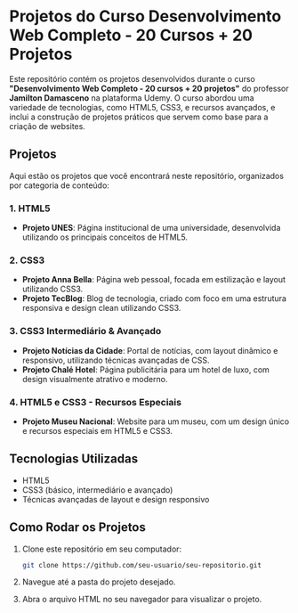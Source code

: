 # Projetos do Curso Desenvolvimento Web Completo - 20 Cursos + 20 Projetos

Este repositório contém os projetos desenvolvidos durante o curso **"Desenvolvimento Web Completo - 20 cursos + 20 projetos"** do professor **Jamilton Damasceno** na plataforma Udemy. O curso abordou uma variedade de tecnologias, como HTML5, CSS3, e recursos avançados, e inclui a construção de projetos práticos que servem como base para a criação de websites.

## Projetos

Aqui estão os projetos que você encontrará neste repositório, organizados por categoria de conteúdo:

### 1. **HTML5**
- **Projeto UNES**: Página institucional de uma universidade, desenvolvida utilizando os principais conceitos de HTML5.

### 2. **CSS3**
- **Projeto Anna Bella**: Página web pessoal, focada em estilização e layout utilizando CSS3.
- **Projeto TecBlog**: Blog de tecnologia, criado com foco em uma estrutura responsiva e design clean utilizando CSS3.

### 3. **CSS3 Intermediário & Avançado**
- **Projeto Notícias da Cidade**: Portal de notícias, com layout dinâmico e responsivo, utilizando técnicas avançadas de CSS.
- **Projeto Chalé Hotel**: Página publicitária para um hotel de luxo, com design visualmente atrativo e moderno.

### 4. **HTML5 e CSS3 - Recursos Especiais**
- **Projeto Museu Nacional**: Website para um museu, com um design único e recursos especiais em HTML5 e CSS3.

## Tecnologias Utilizadas
- HTML5
- CSS3 (básico, intermediário e avançado)
- Técnicas avançadas de layout e design responsivo

## Como Rodar os Projetos
1. Clone este repositório em seu computador:
   ```bash
   git clone https://github.com/seu-usuario/seu-repositorio.git

2. Navegue até a pasta do projeto desejado.

3. Abra o arquivo HTML no seu navegador para visualizar o projeto.
